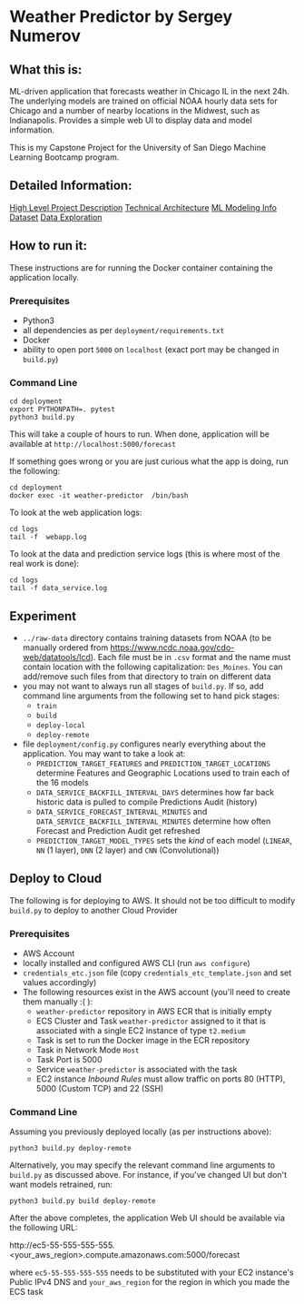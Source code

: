 # Weather Predictor by Sergey Numerov

## What this is:

ML-driven application that forecasts weather in Chicago IL in the next 24h. 
The underlying models are trained on official NOAA hourly data sets for Chicago
and a number of nearby locations in the Midwest, such as Indianapolis. 
Provides a simple web UI to display data and model information.

This is my Capstone Project for the University of San Diego Machine Learning Bootcamp program.

## Detailed Information:

[High Level Project Description](https://github.com/sergeypine/WeatherLearner/blob/main/doc/project_proposal.pdf)
[Technical Architecture](https://github.com/sergeypine/WeatherLearner/blob/main/doc/Weather_Predictor_Architecture.pdf)
[ML Modeling Info](https://github.com/sergeypine/WeatherLearner/blob/main/model-prototyping/model_experimenting.ipynb)
[Dataset](https://github.com/sergeypine/WeatherLearner/tree/main/raw-data)
[Data Exploration](https://github.com/sergeypine/WeatherLearner/blob/main/data-processing/data-wrangling.ipynb)

## How to run it:

These instructions are for running the Docker container containing the application locally.

### Prerequisites
- Python3
- all dependencies as per `deployment/requirements.txt`  
- Docker
- ability to open port `5000` on `localhost` (exact port may be changed in `build.py`)

### Command Line

```
cd deployment
export PYTHONPATH=. pytest
python3 build.py
```

This will take a couple of hours to run. When done, application will be available at `http://localhost:5000/forecast`

If something goes wrong or you are just curious what the app is doing, run the following:

```
cd deployment
docker exec -it weather-predictor  /bin/bash
```
To look at the web application logs:
```
cd logs
tail -f  webapp.log
```

To look at the data and prediction service logs (this is where most of the real work is done):
```
cd logs
tail -f data_service.log
```

## Experiment

- `../raw-data` directory contains training datasets from NOAA (to be manually ordered from https://www.ncdc.noaa.gov/cdo-web/datatools/lcd). Each file must be in `.csv` format and the name must contain location with the following capitalization: `Des_Moines`. You can add/remove such files from that directory to train on different data 
- you may not want to always run all stages of `build.py`. If so, add command line arguments from the following set to hand pick stages: 
   - `train`
   - `build`
   - `deploy-local`
   - `deploy-remote`
- file `deployment/config.py` configures nearly everything about the application. You may want to take a look at:
    - `PREDICTION_TARGET_FEATURES` and `PREDICTION_TARGET_LOCATIONS` determine Features and Geographic Locations used to train each of the 16 models
    - `DATA_SERVICE_BACKFILL_INTERVAL_DAYS` determines how far back historic data is pulled to compile Predictions Audit (history)
    - `DATA_SERVICE_FORECAST_INTERVAL_MINUTES` and `DATA_SERVICE_BACKFILL_INTERVAL_MINUTES` determine how often Forecast and Prediction Audit get refreshed
    - `PREDICTION_TARGET_MODEL_TYPES` sets the _kind_ of each model (`LINEAR`, `NN` (1 layer), `DNN` (2 layer) and `CNN` (Convolutional))
  
## Deploy to Cloud

The following is for deploying to AWS. It should not be too difficult to modify `build.py` to deploy to another Cloud Provider

### Prerequisites

- AWS Account 
- locally installed and configured AWS CLI (run `aws configure`)
- `credentials_etc.json` file (copy `credentials_etc_template.json` and set values accordingly)
- The following resources exist in the AWS account (you'll need to create them manually :( ):  
  - `weather-predictor` repository  in AWS ECR that is initially empty
  - ECS Cluster and Task `weather-predictor` assigned to it that is associated with a single EC2 instance of type `t2.medium`
  - Task is set to run the Docker image in the ECR repository  
  - Task in Network Mode `Host`
  - Task Port is 5000
  - Service `weather-predictor` is associated with the task  
  - EC2 instance _Inbound Rules_ must allow traffic on ports 80 (HTTP), 5000 (Custom TCP) and 22 (SSH)

### Command Line

Assuming you previously deployed locally (as per instructions above):

```
python3 build.py deploy-remote
```

Alternatively, you may specify the relevant command line arguments to `build.py` as discussed above. 
For instance, if you've changed UI but don't want models retrained, run:

```
python3 build.py build deploy-remote
```

After the above completes, the application Web UI should be available via the following URL:

http://ec5-55-555-555-555.<your_aws_region>.compute.amazonaws.com:5000/forecast

where `ec5-55-555-555-555` needs to be substituted with your EC2 instance's Public IPv4 DNS and `your_aws_region` for the region in which you made the ECS task

